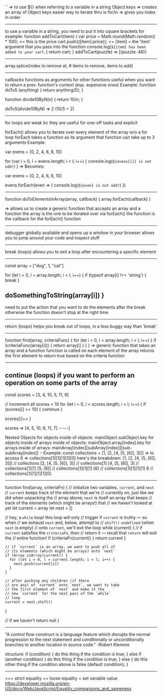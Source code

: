 `` => to use ${} when referring to a variable in a string
Object.keys => creates an array of Object keys
easier way to iterate thru is for/in => gives you index in order

----

to use a variable in a string, you need to put it into square brackets
for example:
function addToCart(item) {
  var price = Math.round(Math.random() * 100); <= this is the price
  cart.push({[item]:price}); <= [item] = the 'item' argument that you pass into the function
  console.log(`${item} has been added to your cart.`)
  return cart;
}
addToCart(puzzle) => [{puzzle: 48}]

----

array.splice(index to remove at, # items to remove, items to add)

----

callbacks
functions as arguments for other functions
useful when you want to return a prev. function's context (esp. expensive ones)
Example:
function doTo5 (anything) {
  return anything(5);
}

function divide10ByN(n) {
  return 10/n;
}

doTo5(divide10ByN) => 2 (10/5 = 2)

----

for loops are weak bc they are useful for one-off tasks and explicit

forEach()
allows you to iterate over every element of the array w/o a for loop
forEach takes a function as its argument
that function can take up to 3 arguments
Example:

var evens = [0, 2, 4, 6, 8, 10]

for (var i = 0, l = evens.length; i < l; i++) {
  console.log(`${evens[i]} is not odd!`)
}
=> Becomes:

var evens = [0, 2, 4, 6, 8, 10]

evens.forEach(even => {
  console.log(`${even} is not odd!`)
})

----

function doToElementsInArray(array, callback) {
  array.forEach(callback)
}

=> allows us to create a generic function that accepts an array and a function
the array is the one to be iterated over via forEach()
the function is the callback for the forEach() function

----

debugger
globally available and opens up a window in your browser
allows you to jump around your code and inspect stuff

----

break (loops)
allows you to exit a loop after encountering a specific element

-----
const array = ["dog", 1, "cat"]

for (let i = 0, l = array.length; i < l; i++) {
  if (typeof array[i] !== 'string') {
    break
  }

  doSomethingToString(array[i])
}
------

need to put the action that you want to do the elements after the break
otherwise the function doesn't stop at the right time

----

return (loops)
helps you break out of loops, in a less buggy way than 'break'

----
function find(array, criteriaFunc) {
  for (let i = 0, l = array.length; i < l; i++) {
    if (criteriaFunc(array[i])) {
      return array[i]
    }
  }
}
=> generic function that takes an array and a function
function is called on each element of the array
returns the first element to return true based on the criteria function

----

continue (loops)
if you want to perform an operation on some parts of the array
------
const scores = [3, 4, 10, 5, 11, 6]

// increment all scores < 10
for (let i = 0, l < scores.length; i < l; i++) {
  if (scores[i] >= 10) {
    continue
  }

  scores[i]++
}

scores => [4, 5, 10, 6, 11, 7]
-----]

Nested Objects
for objects inside of objects: mainObject.subObject.key
for objects inside of arrays inside of objects: mainObject.array[index].key
for arrays inside of arrays: mainArray[index][subArray[index]][sub-subArray[index]]
--Example: const collections = [1, [2, [4, [5, [6]], 3]]]
=> to access 6 => collections[1][1][1][1][0]
here's the breakdown:
[1, [2, [4, [5, [6]], 3]]] // collections
[2, [4, [5, [6]], 3]]      // collections[1]
[4, [5, [6]], 3]           // collections[1][1]
[5, [6]]                   // collections[1][1][1]
[6]                        // collections[1][1][1][1]
6                          // collections[1][1][1][1][0]

----

function find(array, criteriaFn) {
  // initialize two variables, `current`, and `next`
  // `current` keeps track of the element that we're
  // currently on, just like we did when unpacking the
  // array above; `next` is itself an array that keeps
  // track of the elements (which might be arrays!) that
  // we haven't looked at yet
  let current = array
  let next = []

  // hey, a `while` loop! this loop will only
  // trigger if `current` is truthy — so when
  // we exhaust `next` and, below, attempt to
  // `shift()` `undefined` (when `next` is empty)
  // onto `current`, we'll exit the loop
  while (current) {
    // if `current` satisfies the `criteriaFn`, then
    // return it — recall that `return` will exit the
    // entire function!
    if (criteriaFn(current)) {
      return current
    }

    // if `current` is an array, we want to push all of
    // its elements (which might be arrays) onto `next`
    if (Array.isArray(current)) {
      for (let i = 0, l = current.length; i < l; i++) {
        next.push(current[i])
      }
    }

    // after pushing any children (if there
    // are any) of `current` onto `next`, we want to take
    // the first element of `next` and make it the
    // new `current` for the next pass of the `while`
    // loop
    current = next.shift()
  }

  // if we haven't
  return null
}

----

"A control flow construct is a language feature which disrupts the normal progression to the next statement and conditionally or unconditionally branches to another location in source code."
-Robert Klemme

structure:
if (condition) {
  do this thing if the condition is true;
}
else if (another condition) {
  do this thing if the condition is true;
}
else {
  do this other thing if the condition above is false (default condition);
}

-----

=== strict equality
== loose equality
= set variable value
https://developer.mozilla.org/en-US/docs/Web/JavaScript/Equality_comparisons_and_sameness
